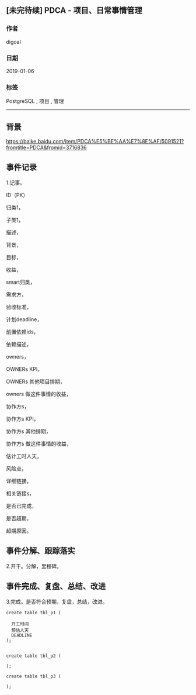## [未完待续] PDCA - 项目、日常事情管理
                                                                                                                  
### 作者                                                              
digoal                                                              
                                                                                           
### 日期                                                                           
2019-01-06                                                       
                                                                
### 标签                                                                                                    
PostgreSQL , 项目 , 管理                 
                                                                                                                  
----                                                                                                            
                                                                                                                     
## 背景    

https://baike.baidu.com/item/PDCA%E5%BE%AA%E7%8E%AF/5091521?fromtitle=PDCA&fromid=3716836

## 事件记录
1.记事。

ID（PK）

归类1，

子类1，

描述，

背景，

目标，

收益，

smart归类，

需求方，

验收标准，

计划deadline，

前置依赖ids，

依赖描述，

owners，

OWNERs KPI，

OWNERs 其他项目排期，

owners 做这件事情的收益，

协作方s，

协作方s KPI，

协作方s 其他排期，

协作方s 做这件事情的收益，

估计工时人天，

风险点，

详细链接，

相关链接s，

是否已完成，

是否超期，

超期原因。

## 事件分解、跟踪落实
2.开干。分解，里程碑。

## 事件完成、复盘、总结、改进
3.完成。是否符合预期，复盘，总结，改进。

```
create table tbl_p1 (
  
  开工时间
  预估人天
  DEADLINE
);


create table tbl_p2 (

);

create table tbl_p3 (

);
```

